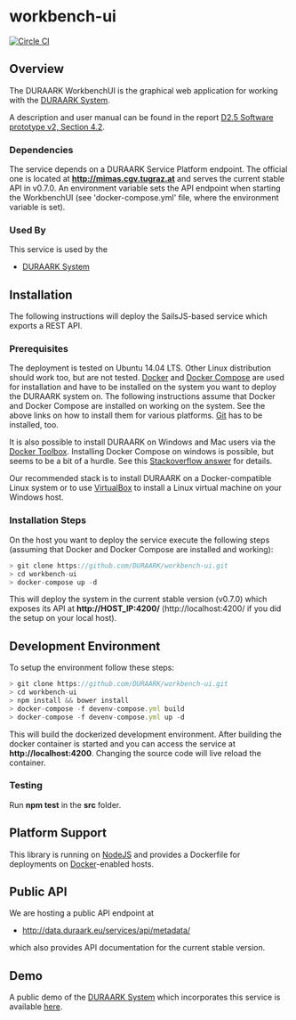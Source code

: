 # workbench-ui

[![Circle CI](https://circleci.com/gh/DURAARK/workbench-ui.svg?style=svg)](https://circleci.com/gh/DURAARK/workbench-ui)

## Overview

The DURAARK WorkbenchUI is the graphical web application for working with the [DURAARK System](https://github.com/DURAARK/duraark-system/).

A description and user manual can be found in the report [D2.5 Software prototype v2, Section 4.2](http://duraark.eu/wp-content/uploads/2015/08/DURAARK_D2_5_final.pdf).

### Dependencies

The service depends on a DURAARK Service Platform endpoint. The official one is located at **http://mimas.cgv.tugraz.at** and serves the current stable API in v0.7.0. An environment variable sets the API endpoint when starting the WorkbenchUI (see 'docker-compose.yml' file, where the environment variable is set).

### Used By

This service is used by the

* [DURAARK System](https://github.com/duraark/duraark-system)

## Installation

The following instructions will deploy the SailsJS-based service which exports a REST API.

### Prerequisites

The deployment is tested on Ubuntu 14.04 LTS. Other Linux distribution should work too, but are not tested. [Docker](https://docs.docker.com/userguide/) and [Docker Compose](https://docs.docker.com/compose/) are used for installation and have to be installed on the system you want to deploy the DURAARK system on. The following instructions assume that Docker and Docker Compose are installed on working on the system. See the above links on how to install them for various platforms. [Git](https://git-scm.com/downloads) has to be installed, too.

It is also possible to install DURAARK on Windows and Mac users via the [Docker Toolbox](https://docs.docker.com/installation/windows/). Installing Docker Compose on windows is possible, but seems to be a bit of a hurdle. See this [Stackoverflow answer](http://stackoverflow.com/questions/29289785/how-to-install-docker-compose-on-windows) for details.

Our recommended stack is to install DURAARK on a Docker-compatible Linux system or to use [VirtualBox](https://www.virtualbox.org/) to install a Linux virtual machine on your Windows host.

### Installation Steps

On the host you want to deploy the service execute the following steps (assuming that Docker and Docker Compose are installed and working):

```js
> git clone https://github.com/DURAARK/workbench-ui.git
> cd workbench-ui
> docker-compose up -d
```

This will deploy the system in the current stable version (v0.7.0) which exposes its API at **http://HOST_IP:4200/** (http://localhost:4200/ if you did the setup on your local host).

## Development Environment

To setup the environment follow these steps:

```js
> git clone https://github.com/DURAARK/workbench-ui.git
> cd workbench-ui
> npm install && bower install
> docker-compose -f devenv-compose.yml build
> docker-compose -f devenv-compose.yml up -d
```

This will build the dockerized development environment. After building the docker container is started and you can access the service at **http://localhost:4200**. Changing the source code will live reload the container.

### Testing

Run **npm test** in the **src** folder.

## Platform Support

This library is running on [NodeJS](https://nodejs.org/) and provides a Dockerfile for deployments on [Docker](https://www.docker.com/)-enabled hosts.

## Public API

We are hosting a public API endpoint at

* http://data.duraark.eu/services/api/metadata/

which also provides API documentation for the current stable version.

## Demo

A public demo of the [DURAARK System](http://github.com/duraark/duraark-system) which incorporates this service is available [here](http://workbench.duraark.eu).
